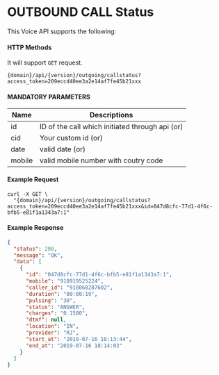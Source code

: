 # OUTBOUND CALL Status

This Voice API supports the following:

#### HTTP Methods

It will support `GET` request.

```
{domain}/api/{version}/outgoing/callstatus?access_token=209eccd40ee3a2e14af7fe45b21xxx
```

#### MANDATORY PARAMETERS

| Name   | Descriptions                                    |
| ------ | ----------------------------------------------- |
| id     | ID of the call which initiated through api (or) |
| cid    | Your custom id (or)                             |
| date   | valid date (or)                                 |
| mobile | valid mobile number with coutry code            |

#### Example Request

```
curl -X GET \
  "{domain}/api/{version}/outgoing/callstatus?access_token=209eccd40ee3a2e14af7fe45b21xxx&id=047d8cfc-77d1-4f6c-bfb5-e81f1a1343a7:1"
```

#### Example Response

```json
{
  "status": 200,
  "message": "OK",
  "data": [
    {
      "id": "047d8cfc-77d1-4f6c-bfb5-e81f1a1343a7:1",
      "mobile": "918919525224",
      "caller_id": "918068287602",
      "duration": "00:00:19",
      "pulsing": "30",
      "status": "ANSWER",
      "charges": "0.1500",
      "dtmf": null,
      "location": "IN",
      "provider": "RJ",
      "start_at": "2019-07-16 18:13:44",
      "end_at": "2019-07-16 18:14:03"
    }
  ]
}
```
